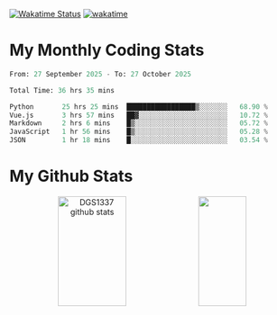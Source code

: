 [![Wakatime Status](https://github.com/noopurphalak/noopurphalak/workflows/wakatime-status-update/badge.svg)](https://github.com/noopurphalak/noopurphalak/actions/workflows/main.yml)
[![wakatime](https://wakatime.com/badge/user/80ace140-ef40-4fdd-b8ed-f3be3d2e1aea.svg)](https://wakatime.com/@80ace140-ef40-4fdd-b8ed-f3be3d2e1aea)

# My Monthly Coding Stats

<!--START_SECTION:waka-->

```python
From: 27 September 2025 - To: 27 October 2025

Total Time: 36 hrs 35 mins

Python       25 hrs 25 mins  █████████████████▒░░░░░░░   68.90 %
Vue.js       3 hrs 57 mins   ██▓░░░░░░░░░░░░░░░░░░░░░░   10.72 %
Markdown     2 hrs 6 mins    █▒░░░░░░░░░░░░░░░░░░░░░░░   05.72 %
JavaScript   1 hr 56 mins    █▒░░░░░░░░░░░░░░░░░░░░░░░   05.28 %
JSON         1 hr 18 mins    █░░░░░░░░░░░░░░░░░░░░░░░░   03.54 %
```

<!--END_SECTION:waka-->

# My Github Stats
<div style="text-align: center;">
  <img width="49%" height="195px" src="https://github-readme-stats-sigma-five.vercel.app/api?username=noopurphalak&show_icons=true&count_private=true&hide_border=true&title_color=00FFFF&icon_color=00FFFF&text_color=00FFFF&bg_color=0d1117" alt="DGS1337 github stats" />
  <img width="41%" height="195px" src="https://github-readme-stats-sigma-five.vercel.app/api/top-langs/?username=noopurphalak&layout=compact&hide_border=true&title_color=00FFFF&text_color=00FFFF&bg_color=0d1117" />
</div>
